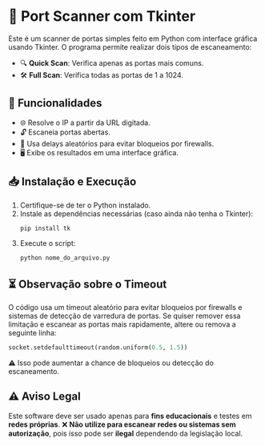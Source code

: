 # 🚀 Port Scanner com Tkinter

Este é um scanner de portas simples feito em Python com interface gráfica usando Tkinter. O programa permite realizar dois tipos de escaneamento:
- 🔍 **Quick Scan**: Verifica apenas as portas mais comuns.
- 🛠 **Full Scan**: Verifica todas as portas de 1 a 1024.

## 🎯 Funcionalidades
- 🌐 Resolve o IP a partir da URL digitada.
- 🔓 Escaneia portas abertas.
- 🔄 Usa delays aleatórios para evitar bloqueios por firewalls.
- 🖥 Exibe os resultados em uma interface gráfica.

## 📥 Instalação e Execução

1. Certifique-se de ter o Python instalado.
2. Instale as dependências necessárias (caso ainda não tenha o Tkinter):
   ```sh
   pip install tk
   ```
3. Execute o script:
   ```sh
   python nome_do_arquivo.py
   ```

## ⏳ Observação sobre o Timeout
O código usa um timeout aleatório para evitar bloqueios por firewalls e sistemas de detecção de varredura de portas. Se quiser remover essa limitação e escanear as portas mais rapidamente, altere ou remova a seguinte linha:

```python
socket.setdefaulttimeout(random.uniform(0.5, 1.5))
```

⚠️ Isso pode aumentar a chance de bloqueios ou detecção do escaneamento.

## ⚠️ Aviso Legal
Este software deve ser usado apenas para **fins educacionais** e testes em **redes próprias**. ❌ **Não utilize para escanear redes ou sistemas sem autorização**, pois isso pode ser **ilegal** dependendo da legislação local.

